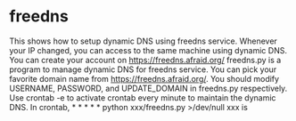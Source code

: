 # freedns
This shows how to setup dynamic DNS using freedns service.
Whenever your IP changed, you can access to the same machine using dynamic DNS. 
You can create your account on https://freedns.afraid.org/
freedns.py is a program to manage dynamic DNS for freedns service.
You can pick your favorite domain name from https://freedns.afraid.org/.
You should modify USERNAME, PASSWORD, and UPDATE_DOMAIN in freedns.py respectively.
Use crontab -e to activate crontab every minute to maintain the dynamic DNS.
In crontab, * * * * * python xxx/freedns.py >/dev/null
xxx is <path to the freedns.py>

